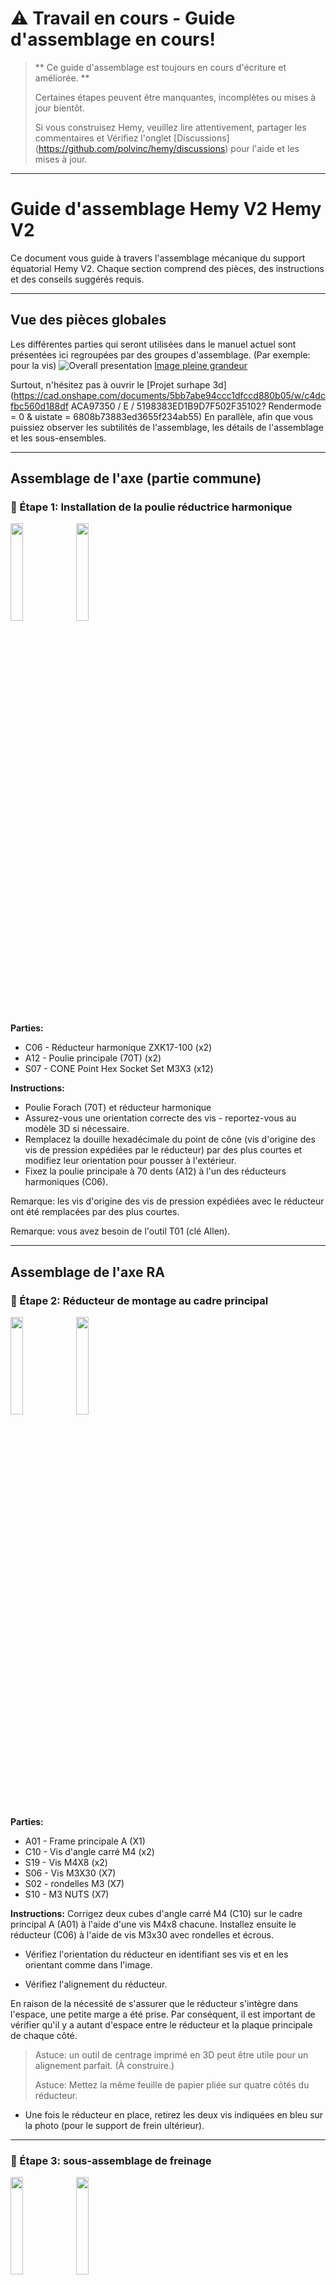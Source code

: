 
# ⚠️ Travail en cours - Guide d'assemblage en cours!

> ** Ce guide d'assemblage est toujours en cours d'écriture et améliorée. **
>
> Certaines étapes peuvent être manquantes, incomplètes ou mises à jour bientôt.
>
> Si vous construisez Hemy, veuillez lire attentivement, partager les commentaires et
> Vérifiez l'onglet [Discussions] (https://github.com/polvinc/hemy/discussions) pour l'aide et les mises à jour.

---

# Guide d'assemblage Hemy V2 Hemy V2

Ce document vous guide à travers l'assemblage mécanique du support équatorial Hemy V2. Chaque section comprend des pièces, des instructions et des conseils suggérés requis.

---
## Vue des pièces globales

Les différentes parties qui seront utilisées dans le manuel actuel sont présentées ici regroupées par des groupes d'assemblage. (Par exemple: pour la vis)
![Overall presentation](./pictures/2025-HEMY_disassembled-01_small.jpg)
[Image pleine grandeur](./pictures/2025-HEMY_disassembled-01.jpg)


Surtout, n'hésitez pas à ouvrir le [Projet surhape 3d] (https://cad.onshape.com/documents/5bb7abe94ccc1dfccd880b05/w/c4dcfbc560d188df ACA97350 / E / 5198383ED1B9D7F502F35102? Rendermode = 0 & uistate = 6808b73883ed3655f234ab55) En parallèle, afin que vous puissiez observer les subtilités de l'assemblage, les détails de l'assemblage et les sous-ensembles.



---

## Assemblage de l'axe (partie commune)

### 🔧 Étape 1: Installation de la poulie réductrice harmonique

<div style = "flex: 1; max-largeth: 200px;">
<img align = "droit" src = "images / 2025-hemy2-asm-step01-01.jpg" width = "20%" style = "margin-bottom: 5px;">
<img align = "droit" src = "images / 2025-hemy2-asm-step01-02.jpg" width = "20%">
</div>

**Parties:**
- C06 - Réducteur harmonique ZXK17-100 (x2)
- A12 - Poulie principale (70T) (x2)
- S07 - CONE Point Hex Socket Set M3X3 (x12)
  
**Instructions:**
- Poulie Forach (70T) et réducteur harmonique
- Assurez-vous une orientation correcte des vis - reportez-vous au modèle 3D si nécessaire.
- Remplacez la douille hexadécimale du point de cône (vis d'origine des vis de pression expédiées par le réducteur) par des plus courtes et modifiez leur orientation pour pousser à l'extérieur.
- Fixez la poulie principale à 70 dents (A12) à l'un des réducteurs harmoniques (C06).

Remarque: les vis d'origine des vis de pression expédiées avec le réducteur ont été remplacées par des plus courtes.

Remarque: vous avez besoin de l'outil T01 (clé Allen).

---

## Assemblage de l'axe RA


### 🔧 Étape 2: Réducteur de montage au cadre principal

<div style = "flex: 1; max-largeth: 200px;">
<img align = "droit" src = "images / 2025-hemy2-asm-step02-01.jpg" width = "20%" style = "margin-bottom: 5px;">
<img align = "droite" src = "images / 2025-HEMY2-ASM-Step02-02.jpg" width = "20%">
</div>

**Parties:**
- A01 - Frame principale A (X1)
- C10 - Vis d'angle carré M4 (x2)
- S19 - Vis M4X8 (x2)
- S06 - Vis M3X30 (X7)
- S02 - rondelles M3 (X7)
- S10 - M3 NUTS (X7)

**Instructions:**
Corrigez deux cubes d'angle carré M4 (C10) sur le cadre principal A (A01) à l'aide d'une vis M4x8 chacune. Installez ensuite le réducteur (C06) à l'aide de vis M3x30 avec rondelles et écrous.

- Vérifiez l'orientation du réducteur en identifiant ses vis et en les orientant comme dans l'image.

- Vérifiez l'alignement du réducteur.

En raison de la nécessité de s'assurer que le réducteur s'intègre dans l'espace, une petite marge a été prise. Par conséquent, il est important de vérifier qu'il y a autant d'espace entre le réducteur et la plaque principale de chaque côté.
  
> Astuce: un outil de centrage imprimé en 3D peut être utile pour un alignement parfait. (À construire.)
>
> Astuce: Mettez la même feuille de papier pliée sur quatre côtés du réducteur.

- Une fois le réducteur en place, retirez les deux vis indiquées en bleu sur la photo (pour le support de frein ultérieur).

---

### 🔧 Étape 3: sous-assemblage de freinage

<div style = "flex: 1; max-largeth: 200px;">
<img align = "droit" src = "images / 2025-hemy2-asm-step03-01.jpg" width = "20%" style = "margin-bottom: 5px;">
<img align = "droite" src = "images / 2025-HEMY2-ASM-SEP03-02.jpg" width = "20%">
</div>

**Parties:**
- C08 - Arbre 5x45 mm-grince à plat
- A07 - Support des freins (x2)
- C15 - Frein (SWB-003) (x1)
- C05 - Roulement 625zz (x2)
- S03 - Washer M5 (x2)
- C01 - Pulley GT2 16T (X1)

- C12 - Spacer M3X19mm FF (x3)
- S05 - Vis M3X10 (X3)
  
- S04 - Vis M2X10 (x2)
- S01 - Washer M2 (x2)
- C04 - ceinture GT2 - 200 mm

**Instructions:**


#### 🔧 Étape 3.1: Sous-assemblage de l'arbre:
1. Le broyage de l'arbre est insuffisant. Il est nécessaire de terminer ce broyage pour s'intégrer dans la pièce de connexion de frein. Effectuez du broyage sur toute la longueur de l'arbre.
2. Sur une pause, Assistance Assemblez l'espaceur avec des vis M3.
3. Ensuite, à partir de ce support, assemblez de gauche à droite sur l'arbre (Remarque: La courroie doit être insérée pour contourner la poulie):
1. Break Support
2.
3. Rendance M5
4. Poulle GT2 (serrez-la avec la vis de poulie).
5. laveuse
6.
7. Break Support
4. Visser la dernière rupture du support de l'espaceur.
5. Dévissez la vis de la poulie de sorte que l'extrémité de la barre ne dépasse pas au-delà du bord du support de frein lorsque la poulie repose sur le support de freinage.
6. Insérez la pièce de connexion de frein de l'autre côté de l'arbre afin qu'il soit aussi proche que possible du support sans le toucher (marge de 1 mm).

Le résultat doit être cohérent à ce qui suit (sauf pour la ceinture qui doit avoir été insérée et ne peut pas être vue ici):

<img src = "images / 2025-hemy2-asm-step03-03.jpg" alt = "Description de l'image" style = "float: droite; largeur: 20%;" />

#### 🔧 Étape 3.2: Préparation de rupture:
Les vis de connexion de la rupture doivent être remplacées par des vis M2 plus longues.

<img src = "images / 2025-hemy2-asm-step03-04.jpg" alt = "Description de l'image" style = "float: droit; largeur: 20%;" />

Pour cela, vous devez dévisser les vis suivantes.

<img src = "images / 2025-hemy2-asm-step03-05.jpg" alt = "Description de l'image" style = "float: droite; largeur: 20%;" />

Comme ces vis sont fortement serrées, vous aurez besoin d'un conducteur à vis solide. Vous serez prudent en dévissant, pour éviter que les ressorts internes sortent de sortir de leur logement.

Remplacez les vis par les vis M2.

#### 🔧 Étape 3.3: Résultats finaux:

Les résultats doivent ressembler:

<img src = "images / 2025-hemy2-asm-step03-06.jpg" alt = "Description de l'image" style = "float: droite; largeur: 20%;" />

Montez le frein (C15) sur sa plaque de support supérieure (A07) à l'aide de trois entretoises M3x19 mm et des vis M3x10. Utilisez des rondelles et des vis M2 si nécessaire pour l'interface électrique. Installez la poulie GT2 16T (C01) sur l'arbre de frein.

---

### 🔧 Étape 4: assemblage RA et tension de la courroie

<div style = "Display: flex; flex-wrap: wrap; justify-content: espace-between; max-largeth: 100%;">
<div style = "flex: 0 0 48%; max-largeur: 48%; marge-fond: 10px;">
<img src = "Pictures / 2025-HEMY2-ASM-Step04-01.jpg" style = "Width: 30%; marge-fond: 5px;">
<img src = "Pictures / 2025-HEMY2-ASM-Step04-03.jpg" Style = "Width: 30%; marge-fond: 5px;">
<img src = "Pictures / 2025-HEMY2-ASM-Step04-05.jpg" style = "Width: 30%; marge-fond: 5px;">
</div>
<div style = "flex: 0 0 48%; max-largeur: 48%; marge-fond: 10px;">
<img src = "Pictures / 2025-HEMY2-ASM-Step04-02.jpg" Style = "Width: 30%; marge-fond: 5px;">
<img src = "Pictures / 2025-HEMY2-ASM-Step04-04.jpg" Style = "Width: 30%; marge-fond: 5px;">
<img src = "Pictures / 2025-HEMY2-ASM-Step04-06.jpg" Style = "Width: 30%; marge-fond: 5px;">
</div>
</div>

<div style = "Display: flex; justify-content: Centre; max-largeur: 100%;">
<img src = "Pictures / 2025-HEMY2-ASM-Step04-07.jpg" style = "Width: 18%;">
</div>

**Parties:**
- A07 - Support des freins (X1)

- A08 - Support moteur (X1)
- C04 - ceinture GT2 200 mm (x1)
- C02 - Pulley GT2 20T (x1)
- C07 - moteur NEMA17 (X1)
- C11 - Spacer M3X21mm FM (x3)
- S15 - Vis M3X35 (x2)
- S06 - Vis M3X30 (x2)
- S10 - M3 NUTS (X4)

**Instructions:**
C'est l'étape la plus délicate - prenez votre temps!

1. Préparez le moteur NEMA17 (C07) avec la poulie GT2 20T (C02) et trois entretoises M3x21mm (C11).
2. Positionnez la courroie (C04) autour de la poulie de frein (C01).
3. Fermez l'assemblage avec le support inférieur des freins (A07).
4. Placez le support du moteur (A08) sur le moteur.
5. Fixez légèrement le moteur au réducteur à l'aide d'une vis (bleu indiqué sur la photo) - ne serrez pas encore complètement.
6. Montez le frein sur le réducteur à l'aide de deux vis et écrous M3X35.
7. Insérez les deux dernières vis (rouge sur photo) et réglez soigneusement la tension de la courroie.

🎉 Félicitations! Le sous-assemblage de l'axe RA est maintenant complet - la partie la plus difficile est terminée!

---

## Assemblage de l'axe DEC

### 🔧 Étape 5: Installation principale de la poulie

<div style = "flex: 1; max-largeth: 200px;">
<img align = "droit" src = "images / 2025-hemy2-asm-step01-01.jpg" width = "20%" style = "margin-bottom: 5px;">
<img align = "droit" src = "images / 2025-hemy2-asm-step01-02.jpg" width = "20%">
</div>

**Parties:**
- C06 - Réducteur harmonique ZXK17-100 (x1)
- A12 - Poulie principale (70T) (x1)

**Instructions:**
Comme à l'étape 1, fixez la poulie principale 70T au deuxième réducteur harmonique. Assurez-vous l'orientation correcte des vis - consultez le modèle 3D. Utilisez les vis de pression de remplacement plus courtes fournies.

---

### 🔧 Étape 6: Attachez les cubes au cadre principal B

<div style = "flex: 1; max-largeth: 200px;">
<img align = "droit" src = "images / 2025-hemy2-asm-step06-01.jpg" width = "20%" style = "margin-bottom: 5px;">
<img align = "droit" src = "images / 2025-hemy2-asm-step06-02.jpg" width = "20%">
</div>

**Parties:**
- A02 - Frame principale B (x1)
- C10 - Vis d'angle carré M4 (x6)
- C19 - M48 Screvs (HS)

**Instructions:**
Fixez les six cubes d'angle M4 (C10) au cadre principal B (A02) à l'aide de vis M4X8.

---

### 🔧 Étape 7: réducteur du mont Dec

<div style = "flex: 1; max-largeth: 200px;">
<img align = "droit" src = "images / 2025-hemy2-asm-step07-01.jpg" width = "20%" style = "margin-boot: 5px;">
<img align = "droit" src = "images / 2025-hemy2-asm-step07-02-blue.jpg" width = "20%">
</div>

**Parties:**
- S06 - Vis M3X30 (X9)
- S02 - Laveuses M3 (X9)
- S10 - M3 NUTS (X9)

**Instructions:**
Centre le réducteur harmonique avec sa poulie sur le cadre principal B (A02) et fixez-le à l'aide de vis M3X30 avec des rondelles et des écrous.

Assurez-vous d'orienter correctement le réducteur harmonique dans la partie principale, en utilisant les vis de réducteur comme points de référence.

Notez que deux de ces vis seront retirées et remplacées dans une étape décrite ci-dessous par des vis qui maintiendront le moteur. (Voir photo en bas à gauche).

Avant de procéder à l'extraction de ces vis, assurez-vous que les 9 vis de connexion du réducteur harmonique et la partie principale sont étroitement sécurisées.

> Astuce: un gabarit d'alignement imprimé en 3D est également utile ici.

Une fois aligné et fixé, retirez les deux vis à marquage bleu du réducteur (comme indiqué sur la photo).

---

### 🔧 Étape 8: Préparer l'assemblage du moteur

<div style = "flex: 1; max-largeth: 200px;">
<img align = "droit" src = "images / 2025-hemy2-asm-step08-01.jpg" width = "20%" style = "margin-bottom: 5px;">
<img align = "droit" src = "images / 2025-hemy2-asm-step08-02.jpg" width = "20%">
</div>

**Parties:**
- C07 - moteur NEMA17 (X1)
- C02 - Pulley GT2 20T (x1)
- C03 - ceinture GT2 166 mm (x1)
- C11 - Spacer M3X21mm FM (x3)
- S16 - tête de bouton de douille M3X5 (x3)

**Instructions:**
Montez la poulie GT2 20T sur l'arbre du moteur NEMA17. Ajouter les trois entretoises de 21 mm et installer la ceinture GT2 de 166 mm.

---

### 🔧 Étape 9: Moteur monte en réducteur

<div style = "flex: 1; max-largeth: 200px;">
<img align = "droit" src = "images / 2025-hemy2-asm-step09-01.jpg" width = "20%" style = "margin-bottom: 5px;">
<img align = "droit" src = "Pictures / 2025-HEMY2-ASM-Step09-02.jpg" width = "20%">
<img align = "droit" src = "images / 2025-hemy2-asm-step09-03.jpg" width = "20%">
</div>

**Parties:**
- S15 - Vis M3X35 (X1)
- S02 - Laveuses M3 (X1)
- S10 - M3 NUTS (X1)
- S13 - Vis M3X16 (x2)

**Instructions:**
Positionnez l'assemblage du moteur sur le réducteur. Utilisez les vis M3X35 et les vis M3X16 pour tout fixer et tendre la ceinture en conséquence.

🎉 L'axe DEC est maintenant entièrement assemblé!

---

## Ensemble de trame d'axe

### 🔧 Étape 10: Connectez les axes RA et DEC

<div style = "flex: 1; max-largeth: 200px;">
<img align = "droit" src = "images / 2025-hemy2-asm-step10-01.jpg" width = "14%" style = "margin-boot: 5px;">
<img align = "droit" src = "images / 2025-hemy2-asm-step10-02.jpg" width = "14%">
<img align = "droit" src = "images / 2025-hemy2-asm-step10-03.jpg" width = "14%">
</div>

**Parties:**
- A01 - Frame principale A (côté RA)
- A02 - Cadre principal B (côté déc.)
- S18 - Vis M4X10 (x4 ou plus au besoin)

**Instructions:**
Positionnez les sous-assemblages RA et DEC pour former un angle droit (90 °) entre les deux plaques d'image principales (A01 et A02). Alignez les trous de montage correspondants et fixez-les de manière lâche à l'aide de vis M4X10.
> ⚠️ ne serrez pas complètement les vis - le carré final et le renforcement se feront avec les plaques latérales à des étapes ultérieures.

---

## Assemblage d'aronde

> ⚠️ Remarque: L'électronique USB et DC Passthrough pour la queue d'aronde est toujours expérimentale et n'est pas entièrement testée.

### 🔧 Étape 11: Attachez l'électronique et la couverture

<div style = "flex: 1; max-largeth: 200px;">
<img align = "droit" src = "images / 2025-hemy2-asm-step11-01.jpg" width = "20%" style = "margin-bottom: 5px;">
<img align = "droit" src = "images / 2025-hemy2-asm-step11-02.jpg" width = "20%">
</div>

**Parties:**
- B01 - Couverture de PCB en queue de doute (X1)
- PCB07 - Carte de pashrough Dovetail (expérimental)
- A09 - Vixen / Losmandy Dovetail (X1)

**Instructions:**
Positionnez le PCB Passthrough sur l'adaptation (A09) et fixez la couverture imprimée en 3D (B01) comme indiqué.

---

### 🔧 Étape 12: Mount Dovetail sur DEC REDUCER

<div style = "flex: 1; max-largeth: 200px;">
<img align = "droit" src = "images / 2025-hemy2-asm-step12-01.jpg" width = "20%" style = "margin-bottom: 5px;">
</div>

**Parties:**
- S06 - Vis M3X30 (x2)

**Instructions:**
Rachetez les câbles à travers la découpe centrale du réducteur, puis fixez la queue d'aronde (A09) vers le réducteur DEC à l'aide de vis M3X30.

---

### 🔧 Étape 13: Installer des pinces

<div style = "flex: 1; max-largeth: 200px;">
<img align = "droit" src = "images / 2025-hemy2-asm-step13-01.jpg" width = "20%" style = "margin-boot: 5px;">
<img align = "droit" src = "images / 2025-hemy2-asm-step13-02.jpg" width = "20%">
</div>

**Parties:**
- A10 - RFIX Dovetail Pramps (X2)
- C20 - Vis de bouton M6X40 avec ressorts (x2)

**Instructions:**
Insérez les deux pinces (A10) dans la queue d'aronde (A09), fixez-les à l'aide des vis et des ressorts du bouton M6X40.

🎉 L'interface Dovetail est désormais installée et prête à tenir votre télescope!

---

## Plaques latérales et électronique

### 🔧 Étape 14: Monter la plaque latérale B et cadre sécurisé

<div style = "flex: 1; max-largeth: 200px;">
<img align = "droit" src = "images / 2025-hemy2-asm-step14-01.jpg" width = "20%" style = "margin-bottom: 5px;">
<img align = "droit" src = "images / 2025-hemy2-asm-step14-02.jpg" width = "20%">
</div>

**Parties:**
- A04 - Plaque latérale B (x1)
- S19 - Vis M4X8 (au besoin)

**Instructions:**
Fixez la plaque latérale (A04) au cadre RA / DEC pour compléter le support carré. Une fois aligné, serrez toutes les vis auparavant lâches pour fixer la structure globale.

---

### 🔧 Étape 15: Installez l'électronique supérieure


<img src = "Pictures / 2025-HEMY2-ASM-Step15-01.jpg" width = "30%" style = "margin-droite: 5px;">
<img src = "Pictures / 2025-HEMY2-ASM-Step15-02.jpg" width = "30%">
</div>

<div style = "Display: flex;">
<img src = "Pictures / 2025-HEMY2-ASM-Step15-03.jpg" width = "30%" style = "margin-droite: 5px;">
<img src = "Pictures / 2025-HEMY2-ASM-Step15-04.jpg" width = "30%">
</div>


**Parties:**
- Tous les PCB (assemblés, voir __code0__)
- C13 - Spacer M3X8MM FF (X4)
- poignée, antenne GPS, couverture GPS

**Instructions:**
Installez deux cubes d'angle M3 sur la plaque supérieure. Montez le PCB assemblé principal (y compris le conducteur de frein, les TMC5160 et les teensy) sur la plaque supérieure à l'aide des espaceurs M3X8. Installez la poignée et les antennes (Wi-Fi et GPS) et placez le couvercle de l'antenne GPS (B02).
Assurez-vous que tous les câbles sont connectés et acheminés proprement.

---

### 🔧 Étape 16: Assemblage final des plaques supérieures / inférieures / latérales

<div style = "Affichage: flex; marge-fond: 5px;">
<img src = "Pictures / 2025-HEMY2-ASM-Step16-01.jpg" width = "30%" style = "margin-droite: 5px;">
<img src = "Pictures / 2025-HEMY2-ASM-Step16-02.jpg" width = "30%">
</div>

<div style = "Display: flex;">
<img src = "Pictures / 2025-HEMY2-ASM-Step16-03.jpg" width = "30%" style = "margin-droite: 5px;">
<img src = "Pictures / 2025-HEMY2-ASM-SEP16-04.jpg" width = "30%">
</div>

**Parties:**
- A05 - plaque supérieure
- A06 - Plaque inférieure
- A03 - Plaque latérale A

**Instructions:**
Fixez d'abord la plaque supérieure (A05) à la structure de montage, en vous assurant que tout le câblage est en place. Fixez ensuite la plaque inférieure (A06) et la plaque latérale restante (A03) pour compléter l'enceinte.

---

## Réglages finaux et bride de sortie

### 🔧 Étape 17: Installez la bride de sortie et la plaque de renard

<div style = "flex: 1; max-largeth: 200px;">
<img align = "droit" src = "images / 2025-hemy2-asm-step17-01.jpg" width = "20%" style = "margin-bottom: 5px;">
<img align = "droit" src = "images / 2025-hemy2-asm-step17-02.jpg" width = "20%">
</div>

**Parties:**
- A11 - Bride de sortie
- C18 - plaque de renard

**Instructions:**
Installez la bride de sortie (A11) sur le réducteur RA. Ensuite, montez en toute sécurité la plaque de VIXEN (C18).

🎉 Vous avez maintenant pleinement assemblé votre monture hématique!

---

## ✅ Liste de contrôle finale avant la première utilisation

- [] Toutes les vis mécaniques sont serrées
- [] Les ceintures sont correctement tendues sur la PR et le Dec
- [] Toutes les poulies sont alignées et les vis de réglage sont sécurisées
- [] La bride de sortie et les pinces à queue d'aronde sont solidement montés
- [] Le frein est monté et fonctionnel
- [] GPS et les antennes sont installées et connectées
- [] Le câblage d'alimentation est sécurisé et acheminé proprement
- [] Tous les PCB sont installés et correctement connectés
- [] pas de câbles errants ou d'éléments obstrués
- [] Les axes RA et DEC peuvent tourner librement avec un couple approprié sur les moteurs

---

## 🧠 clignoter le firmware Onstepx

Hemy est conçu pour fonctionner avec ** onstepx **, un firmware de contrôleur open source pour les supports astronomiques. Le clignotement du firmware est simple, mais dépend de votre configuration matérielle (Teensy, STM32, ESP32, etc.).

### Étapes de base:
1. **Download OnStepX** from the [Référentiel officiel de GitHub](https://github.com/hjd1964/OnStepX)
2. **Open the firmware** in [Plateforme](https://platformio.org/) (VSCode plugin)
3. ** Modifier __code0__ et __code1 __ ** pour correspondre à votre configuration hémy (conducteurs de stepper, ratios de vitesse, frein, etc.)
4. Connectez votre planche via USB
5. Cliquez sur ** Télécharger ** dans Platformoo pour flasher le firmware
6. Ouvrez le moniteur de série ** ** et confirmez l'initialisation (vérifiez les mouvements RA / DEC, Homing, etc.)

> 💡 Astuce: reportez-vous au fichier __code0__ pour le mappage et les paramètres du brochement matériel.

Une fois le micrologiciel flashé et le support, vous êtes prêt à configurer le surpapé via des outils d'astronomie Wi-Fi, en série ou compatibles (INDI, ASCOM, etc.).

---
